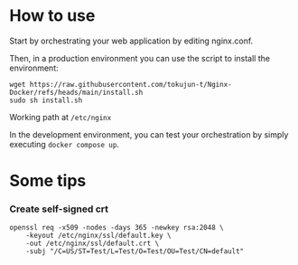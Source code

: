 # How to use

Start by orchestrating your web application by editing nginx.conf.

Then, in a production environment you can use the script to install the environment:

```shell
wget https://raw.githubusercontent.com/tokujun-t/Nginx-Docker/refs/heads/main/install.sh
sudo sh install.sh
```

Working path at `/etc/nginx`

In the development environment, you can test your orchestration by simply executing `docker compose up`.

# Some tips

### Create self-signed crt
```shell
openssl req -x509 -nodes -days 365 -newkey rsa:2048 \
    -keyout /etc/nginx/ssl/default.key \
    -out /etc/nginx/ssl/default.crt \
    -subj "/C=US/ST=Test/L=Test/O=Test/OU=Test/CN=default"
```
